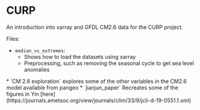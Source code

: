 # CURP
An introduction into xarray and GFDL CM2.6 data for the CURP project.

Files:
* `median_vs_extremes`: <ul>
  <li>Shows how to load the datasets using xarray</li>
  <li>Preprocessing, such as removing the seasonal cycle to get sea level anomalies</li>
</ul>
* `CM 2.6 exploration` explores some of the other variables in the CM2.6 model available from pangeo
* `jianjun_paper` Recreates some of the figures in Yin [here](https://journals.ametsoc.org/view/journals/clim/33/9/jcli-d-19-0551.1.xml)
